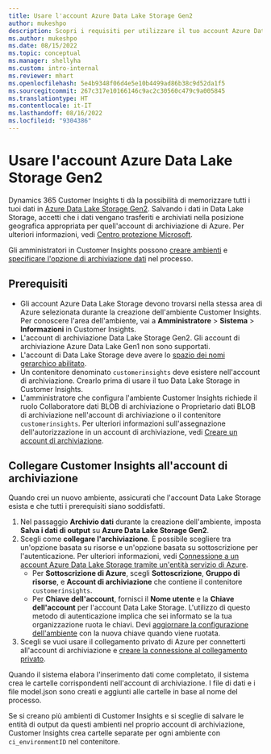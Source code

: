 ```yaml
---
title: Usare l'account Azure Data Lake Storage Gen2
author: mukeshpo
description: Scopri i requisiti per utilizzare il tuo account Azure Data Lake Storage per archiviare i dati di Customer Insights.
ms.author: mukeshpo
ms.date: 08/15/2022
ms.topic: conceptual
ms.manager: shellyha
ms.custom: intro-internal
ms.reviewer: mhart
ms.openlocfilehash: 5e4b9348f06d4e5e10b4499ad86b38c9d52da1f5
ms.sourcegitcommit: 267c317e10166146c9ac2c30560c479c9a005845
ms.translationtype: HT
ms.contentlocale: it-IT
ms.lasthandoff: 08/16/2022
ms.locfileid: "9304386"
---
```

# <a name="use-your-own-azure-data-lake-storage-gen2-account"></a>Usare l'account Azure Data Lake Storage Gen2

Dynamics 365 Customer Insights ti dà la possibilità di memorizzare tutti i tuoi dati in [Azure Data Lake Storage Gen2](/azure/storage/blobs/data-lake-storage-introduction). Salvando i dati in Data Lake Storage, accetti che i dati vengano trasferiti e archiviati nella posizione geografica appropriata per quell'account di archiviazione di Azure. Per ulteriori informazioni, vedi [Centro protezione Microsoft](https://www.microsoft.com/trust-center).

Gli amministratori in Customer Insights possono [creare ambienti](create-environment.md) e [specificare l'opzione di archiviazione dati](create-environment.md#step-2-configure-data-storage) nel processo.

## <a name="prerequisites"></a>Prerequisiti

- Gli account Azure Data Lake Storage devono trovarsi nella stessa area di Azure selezionata durante la creazione dell'ambiente Customer Insights. Per conoscere l'area dell'ambiente, vai a **Amministratore** > **Sistema** > **Informazioni** in Customer Insights.
- L'account di archiviazione Data Lake Storage Gen2. Gli account di archiviazione Azure Data Lake Gen1 non sono supportati.
- L'account di Data Lake Storage deve avere lo [spazio dei nomi gerarchico abilitato](/azure/storage/blobs/data-lake-storage-namespace).
- Un contenitore denominato `customerinsights` deve esistere nell'account di archiviazione. Crearlo prima di usare il tuo Data Lake Storage in Customer Insights.
- L'amministratore che configura l'ambiente Customer Insights richiede il ruolo Collaboratore dati BLOB di archiviazione o Proprietario dati BLOB di archiviazione nell'account di archiviazione o il contenitore `customerinsights`. Per ulteriori informazioni sull'assegnazione dell'autorizzazione in un account di archiviazione, vedi [Creare un account di archiviazione](/azure/storage/common/storage-account-create?toc=%2Fazure%2Fstorage%2Fblobs%2Ftoc.json&tabs=azure-portal).

## <a name="connect-customer-insights-with-your-storage-account"></a>Collegare Customer Insights all'account di archiviazione

Quando crei un nuovo ambiente, assicurati che l'account Data Lake Storage esista e che tutti i prerequisiti siano soddisfatti.

1. Nel passaggio **Archivio dati** durante la creazione dell'ambiente, imposta **Salva i dati di output** su **Azure Data Lake Storage Gen2**.
1. Scegli come **collegare l'archiviazione**. È possibile scegliere tra un'opzione basata su risorse e un'opzione basata su sottoscrizione per l'autenticazione. Per ulteriori informazioni, vedi [Connessione a un account Azure Data Lake Storage tramite un'entità servizio di Azure](connect-service-principal.md).
   - Per **Sottoscrizione di Azure**, scegli **Sottoscrizione**, **Gruppo di risorse**, e **Account di archiviazione** che contiene il contenitore `customerinsights`.
   - Per **Chiave dell'account**, fornisci il **Nome utente** e la **Chiave dell'account** per l'account Data Lake Storage. L'utilizzo di questo metodo di autenticazione implica che sei informato se la tua organizzazione ruota le chiavi. Devi [aggiornare la configurazione dell'ambiente](manage-environments.md#edit-an-existing-environment) con la nuova chiave quando viene ruotata.
1. Scegli se vuoi usare il collegamento privato di Azure per connetterti all'account di archiviazione e [creare la connessione al collegamento privato](security-overview.md#set-up-an-azure-private-link).

Quando il sistema elabora l'inserimento dati come completato, il sistema crea le cartelle corrispondenti nell'account di archiviazione. I file di dati e i file model.json sono creati e aggiunti alle cartelle in base al nome del processo.

Se si creano più ambienti di Customer Insights e si sceglie di salvare le entità di output da questi ambienti nel proprio account di archiviazione, Customer Insights crea cartelle separate per ogni ambiente con `ci_environmentID` nel contenitore.
